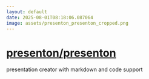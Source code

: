 ```yaml
---
layout: default
date: 2025-08-01T08:18:06.087064
image: assets/presenton_presenton_cropped.png
---
```


# [presenton/presenton](https://github.com/presenton/presenton)

presentation creator with markdown and code support
